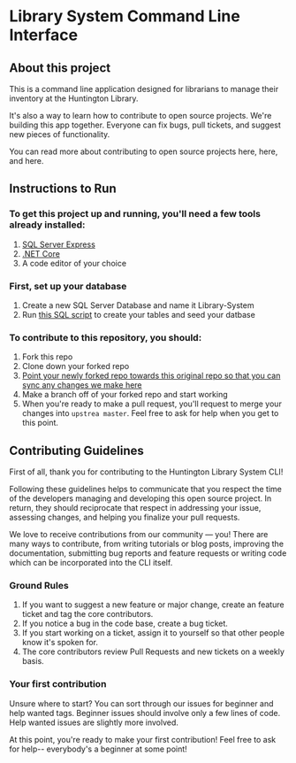 # Library System Command Line Interface

## About this project
This is a command line application designed for librarians to manage their inventory at the Huntington Library.

It's also a way to learn how to contribute to open source projects. We're building this app together. Everyone can fix bugs, pull tickets, and suggest new pieces of functionality.

You can read more about contributing to open source projects here, here, and here.


## Instructions to Run
### To get this project up and running, you'll need a few tools already installed:
1. [SQL Server Express](https://www.microsoft.com/en-us/sql-server/sql-server-downloads)
1. [.NET Core](https://dotnet.microsoft.com/learn/dotnet/hello-world-tutorial/install)
1. A code editor of your choice

### First, set up your database
1. Create a new SQL Server Database and name it Library-System
1. Run [this SQL script](Library-System-CLI/library_system_cli.sql) to create your tables and seed your datbase


### To contribute to this repository, you should:
1. Fork this repo
1. Clone down your forked repo
1. [Point your newly forked repo towards this original repo so that you can sync any changes we make here](https://help.github.com/en/github/collaborating-with-issues-and-pull-requests/configuring-a-remote-for-a-fork)
1. Make a branch off of your forked repo and start working
1. When you're ready to make a pull request, you'll request to merge your changes into `upstrea master`. Feel free to ask for help when you get to this point.


## Contributing Guidelines
First of all, thank you for contributing to the Huntington Library System CLI!

Following these guidelines helps to communicate that you respect the time of the developers managing and developing this open source project. In return, they should reciprocate that respect in addressing your issue, assessing changes, and helping you finalize your pull requests.

We love to receive contributions from our community — you! There are many ways to contribute, from writing tutorials or blog posts, improving the documentation, submitting bug reports and feature requests or writing code which can be incorporated into the CLI itself.

### Ground Rules
1. If you want to suggest a new feature or major change, create an feature ticket and tag the core contributors.
1. If you notice a bug in the code base, create a bug ticket.
1. If you start working on a ticket, assign it to yourself so that other people know it's spoken for.
1. The core contributors review Pull Requests and new tickets on a weekly basis.

### Your first contribution
Unsure where to start? You can sort through our issues for beginner and help wanted tags. Beginner issues should involve only a few lines of code. Help wanted issues are slightly more involved.

At this point, you're ready to make your first contribution! Feel free to ask for help-- everybody's a beginner at some point!



